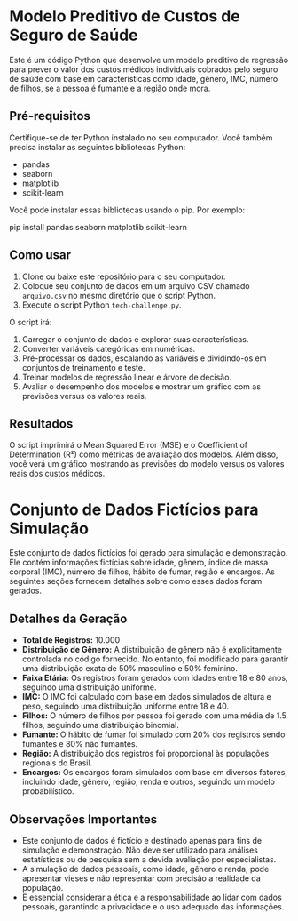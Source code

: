 # Modelo Preditivo de Custos de Seguro de Saúde

Este é um código Python que desenvolve um modelo preditivo de regressão para prever o valor dos custos médicos individuais cobrados pelo seguro de saúde com base em características como idade, gênero, IMC, número de filhos, se a pessoa é fumante e a região onde mora.

## Pré-requisitos

Certifique-se de ter Python instalado no seu computador. Você também precisa instalar as seguintes bibliotecas Python:

- pandas
- seaborn
- matplotlib
- scikit-learn

Você pode instalar essas bibliotecas usando o pip. Por exemplo:

pip install pandas seaborn matplotlib scikit-learn

## Como usar

1. Clone ou baixe este repositório para o seu computador.
2. Coloque seu conjunto de dados em um arquivo CSV chamado `arquivo.csv` no mesmo diretório que o script Python.
3. Execute o script Python `tech-challenge.py`.

O script irá:

1. Carregar o conjunto de dados e explorar suas características.
2. Converter variáveis categóricas em numéricas.
3. Pré-processar os dados, escalando as variáveis e dividindo-os em conjuntos de treinamento e teste.
4. Treinar modelos de regressão linear e árvore de decisão.
5. Avaliar o desempenho dos modelos e mostrar um gráfico com as previsões versus os valores reais.

## Resultados

O script imprimirá o Mean Squared Error (MSE) e o Coefficient of Determination (R²) como métricas de avaliação dos modelos. Além disso, você verá um gráfico mostrando as previsões do modelo versus os valores reais dos custos médicos.


# Conjunto de Dados Fictícios para Simulação

Este conjunto de dados fictícios foi gerado para simulação e demonstração. Ele contém informações fictícias sobre idade, gênero, índice de massa corporal (IMC), número de filhos, hábito de fumar, região e encargos. As seguintes seções fornecem detalhes sobre como esses dados foram gerados.

## Detalhes da Geração

- **Total de Registros:** 10.000
- **Distribuição de Gênero:** A distribuição de gênero não é explicitamente controlada no código fornecido. No entanto, foi modificado para garantir uma distribuição exata de 50% masculino e 50% feminino.
- **Faixa Etária:** Os registros foram gerados com idades entre 18 e 80 anos, seguindo uma distribuição uniforme.
- **IMC:** O IMC foi calculado com base em dados simulados de altura e peso, seguindo uma distribuição uniforme entre 18 e 40.
- **Filhos:** O número de filhos por pessoa foi gerado com uma média de 1.5 filhos, seguindo uma distribuição binomial.
- **Fumante:** O hábito de fumar foi simulado com 20% dos registros sendo fumantes e 80% não fumantes.
- **Região:** A distribuição dos registros foi proporcional às populações regionais do Brasil.
- **Encargos:** Os encargos foram simulados com base em diversos fatores, incluindo idade, gênero, região, renda e outros, seguindo um modelo probabilístico.

## Observações Importantes

- Este conjunto de dados é fictício e destinado apenas para fins de simulação e demonstração. Não deve ser utilizado para análises estatísticas ou de pesquisa sem a devida avaliação por especialistas.
- A simulação de dados pessoais, como idade, gênero e renda, pode apresentar vieses e não representar com precisão a realidade da população.
- É essencial considerar a ética e a responsabilidade ao lidar com dados pessoais, garantindo a privacidade e o uso adequado das informações.
